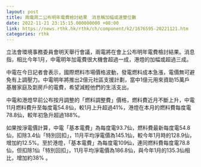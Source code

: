 ```yaml
---
layout: post
title: 兩電周二公布明年電費檢討結果　消息稱加幅或達雙位數
date: 2022-11-21 23:15:15.000000000 +08:00
link: https://news.rthk.hk/rthk/ch/component/k2/1676595-20221121.htm
categories: rthk
---
```


立法會環境事務委員會明天舉行會議，兩電將在會上公布明年電費檢討結果。消息指，相比今年1月，中電明年加電費很大機會超過一成，港燈的加幅或超過三成。

中電在今日記者會表示，國際燃料市場價格波動，發電燃料成本急漲，電價無可避免有上調壓力。中電明年將推出2億元社區支援計劃，當中1億元用來資助15萬戶基層家庭及劏房戶的電費，希望減輕他們的生活支出。

中電和港燈早前公布按月調整的「燃料調整費」價格，燃料費近月不斷上升，中電11月燃料費升至每度電54.8仙，較1月上升超過41%，港燈在本月的燃料費每度電78.8仙，較年初急升超過188%。

如果按淨電價計算，中電「基本電費」為每度電93.7仙，燃料費最新每度電54.8仙，扣除3.4仙「特別回扣」，11月平均淨電價為145.1仙，較今年1月時的128.9仙，增加約12.5%。至於港燈，「基本電費」為每度電109仙，連同燃料費每度電78.8仙，但扣除1仙「特別回扣」，11月平均淨電價為186.8仙，與今年1月的135.3仙相比，增加約38% 。
